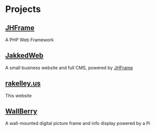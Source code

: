# Projects

## [JHFrame](/projects/jhframe)
A PHP Web Framework

## [JakkedWeb](/projects/jakkedweb)
A small business website and full CMS, powered by [JHFrame](/projects/jhframe)

## [rakelley.us](/projects/rakelley_us)
This website

## [WallBerry](/projects/wallberry)
A wall-mounted digital picture frame and info display powered by a Pi
